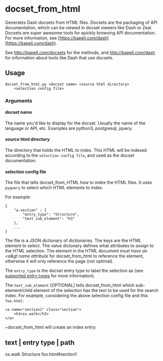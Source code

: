 docset_from_html
================

Generates Dash docsets from HTML files. Docsets are the packaging of API
documentation, which can be viewed in docset viewers like Dash or Zeal. Docsets
are super awesome tools for quickly browsing API documentation. For more
information, see [https://kapeli.com/dash](https://kapeli.com/dash).

See http://kapeli.com/docsets for the methods, and http://kapeli.com/dash for
information about tools like Dash that use docsets.

## Usage

    docset_from_html.py <docset name> <source html directory>
        <selection config file>

### Arguments

#### docset name

The name you'd like to display for the docset. Usually the name of the language
or API, etc. Examples are python3, postgresql, jquery.

#### source html directory

The directory that holds the HTML to index. This HTML will be indexed according
to the `selection config file`, and used as the docset documentation.

#### selection config file

The file that tells docset_from_HTML how to index the HTML files. It uses
`pyquery` to select which HTML elements to index.

For example:

    {
        "a.section" : {
            "entry_type": "Structure",
            "text_sub_element": "h3"
        },
        ...
    }

The file is a JSON dictionary of dictionaries. The keys are the HTML element
to select. The value dictonary defines what attributes to assign to the
HTML selection. The element in the HTML document *must have an &lt;a&gt name
attribute* for docset_from_html to reference the element, otherwise it will
only reference the page (not optimal).

The `entry_type` is the docset entry type to label the selection as (see
[supported entry types](https://kapeli.com/docsets#supportedentrytypes) for
more information).

The `text_sub_element` [OPTIONAL] tells docset_from_html which
sub-element/child element of the selection has the text to be used for the
search index. For example, considering the above selection config file
and this `foo.html`:

    <a name="section1" class="section">
        <h3>os.walk</h3>
    </a>

~docset_from_html will create an index entry:

text    | entry type    | path
------------------------------
os.walk   Structure       foo.html#section1